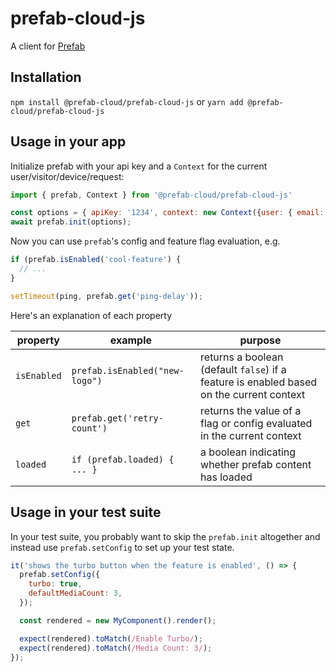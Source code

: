 # prefab-cloud-js

A client for [Prefab]

## Installation

`npm install @prefab-cloud/prefab-cloud-js` or `yarn add @prefab-cloud/prefab-cloud-js`

## Usage in your app

Initialize prefab with your api key and a `Context` for the current user/visitor/device/request:

```javascript
import { prefab, Context } from '@prefab-cloud/prefab-cloud-js'

const options = { apiKey: '1234', context: new Context({user: { email: 'test@example.com' }, device: { mobile: true } }) };
await prefab.init(options);
```

Now you can use `prefab`'s config and feature flag evaluation, e.g.


```javascript
if (prefab.isEnabled('cool-feature') {
  // ...
}

setTimeout(ping, prefab.get('ping-delay'));
```

Here's an explanation of each property

| property    | example                        | purpose                                                                                            |
|-------------|--------------------------------|----------------------------------------------------------------------------------------------------|
| `isEnabled` | `prefab.isEnabled("new-logo")` | returns a boolean (default `false`) if a feature is enabled based on the current context |
| `get`       | `prefab.get('retry-count')`    | returns the value of a flag or config evaluated in the current context |
| `loaded`    | `if (prefab.loaded) { ... }`   | a boolean indicating whether prefab content has loaded                                             |

## Usage in your test suite

In your test suite, you probably want to skip the `prefab.init` altogether and instead use `prefab.setConfig` to set up your test state.

```javascript
it('shows the turbo button when the feature is enabled', () => {
  prefab.setConfig({
    turbo: true,
    defaultMediaCount: 3,
  });

  const rendered = new MyComponent().render();

  expect(rendered).toMatch(/Enable Turbo/);
  expect(rendered).toMatch(/Media Count: 3/);
});
```

[Prefab]: https://www.prefab.cloud/
